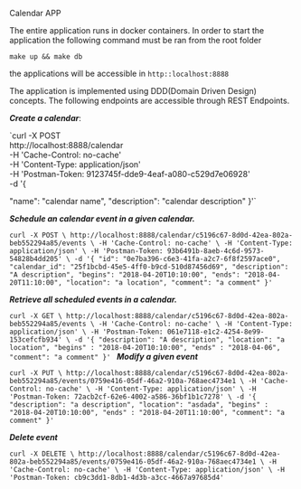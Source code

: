 
Calendar APP

The entire application runs in docker containers.
In order to start the application the following command must be ran from the root folder

`make up && make db`

the applications will be accessible in `http::localhost:8888`

The application is implemented using DDD(Domain Driven Design) concepts.
The following endpoints are accessible through REST Endpoints.



 **_Create a calendar_**:
 
`curl -X POST \
 http://localhost:8888/calendar \
 -H 'Cache-Control: no-cache' \
 -H 'Content-Type: application/json' \
 -H 'Postman-Token: 9123745f-dde9-4eaf-a080-c529d7e06928' \
 -d '{

"name": "calendar name",
"description": "calendar description"
}'`




**_Schedule an calendar event in a given calendar._**

`curl -X POST \
  http://localhost:8888/calendar/c5196c67-8d0d-42ea-802a-beb552294a85/events \
  -H 'Cache-Control: no-cache' \
  -H 'Content-Type: application/json' \
  -H 'Postman-Token: 93b6491b-8aeb-4c6d-9573-54828b4dd205' \
  -d '{
    "id": "0e7ba396-c6e3-41fa-a2c7-6f8f2597ace0",
    "calendar_id": "25f1bcbd-45e5-4ff0-b9cd-510d87456d69",
    "description": "A description",
    "begins": "2018-04-20T10:10:00",
    "ends": "2018-04-20T11:10:00",
    "location": "a location",
    "comment": "a comment"
}'`

**_Retrieve all scheduled events in a calendar._**

`curl -X GET \
  http://localhost:8888/calendar/c5196c67-8d0d-42ea-802a-beb552294a85/events \
  -H 'Cache-Control: no-cache' \
  -H 'Content-Type: application/json' \
  -H 'Postman-Token: 061e7118-e1c2-4254-8e99-153cefcfb934' \
  -d '{
	"description": "A description",
	"location": "a location",
	"begins" : "2018-04-20T10:10:00",
	"ends" : "2018-04-06",
	"comment": "a comment"
}'
`
**_Modify a given event_**

`curl -X PUT \
  http://localhost:8888/calendar/c5196c67-8d0d-42ea-802a-beb552294a85/events/0759e416-05df-46a2-910a-768aec4734e1 \
  -H 'Cache-Control: no-cache' \
  -H 'Content-Type: application/json' \
  -H 'Postman-Token: 72acb2cf-62e6-4002-a586-36bf1b1c7278' \
  -d '{
	"description": "a description",
	"location": "asdada",
	"begins" : "2018-04-20T10:10:00",
	"ends" : "2018-04-20T11:10:00",
	"comment": "a comment"
}'`

_**Delete event**_

`curl -X DELETE \
  http://localhost:8888/calendar/c5196c67-8d0d-42ea-802a-beb552294a85/events/0759e416-05df-46a2-910a-768aec4734e1 \
  -H 'Cache-Control: no-cache' \
  -H 'Content-Type: application/json' \
  -H 'Postman-Token: cb9c3dd1-8db1-4d3b-a3cc-4667a97685d4'
`